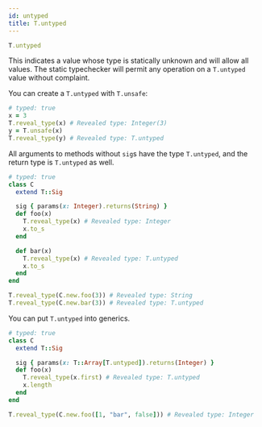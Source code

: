 ```yaml
---
id: untyped
title: T.untyped
---
```


```rb
T.untyped
```

This indicates a value whose type is statically unknown and will allow all
values. The static typechecker will permit any operation on a `T.untyped` value
without complaint.

You can create a `T.untyped` with `T.unsafe`:

```rb
# typed: true
x = 3
T.reveal_type(x) # Revealed type: Integer(3)
y = T.unsafe(x)
T.reveal_type(y) # Revealed type: T.untyped
```

All arguments to methods without `sig`s have the type `T.untyped`, and the return type is `T.untyped` as well.

```rb
# typed: true
class C
  extend T::Sig

  sig { params(x: Integer).returns(String) }
  def foo(x)
    T.reveal_type(x) # Revealed type: Integer
    x.to_s
  end

  def bar(x)
    T.reveal_type(x) # Revealed type: T.untyped
    x.to_s
  end
end

T.reveal_type(C.new.foo(3)) # Revealed type: String
T.reveal_type(C.new.bar(3)) # Revealed type: T.untyped
```

You can put `T.untyped` into generics.

```rb
# typed: true
class C
  extend T::Sig

  sig { params(x: T::Array[T.untyped]).returns(Integer) }
  def foo(x)
    T.reveal_type(x.first) # Revealed type: T.untyped
    x.length
  end
end

T.reveal_type(C.new.foo([1, "bar", false])) # Revealed type: Integer
```
